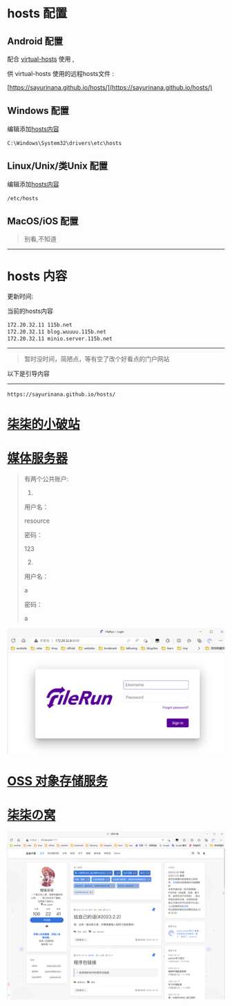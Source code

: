 # hosts 配置 

## Android 配置

配合 [virtual-hosts](https://github.com/x-falcon/Virtual-Hosts) 使用 ,

供 virtual-hosts 使用的远程hosts文件 :

[https://sayurinana.github.io/hosts/](https://sayurinana.github.io/hosts/)


## Windows 配置

编辑添加[hosts内容](#hosts-内容)

`C:\Windows\System32\drivers\etc\hosts`

## Linux/Unix/类Unix 配置

编辑添加[hosts内容](#hosts-内容)

`/etc/hosts`

## MacOS/iOS 配置

> 别看,不知道

---

# hosts 内容

更新时间: 

当前的hosts内容

```
172.20.32.11 115b.net
172.20.32.11 blog.wuuuu.115b.net
172.20.32.11 minio.server.115b.net
```

---

>  暂时没时间，简陋点，等有空了改个好看点的门户网站

以下是引导内容

---

`https://sayurinana.github.io/hosts/`

# <a href="http://blog.wuuuu.115b.net:2233" target="_blank">柒柒的小破站</a>


# <a href="http://115b.net:8008/" target="_blank">媒体服务器</a>

> 有两个公共账户:
>
> 1. 
>
>    用户名：
>
>    resource
>
>    密码：
>
>    123
>
> 2. 
>
>    用户名：
>
>    a
>
>    密码：
>
>    a

![image-20230315142000757](./assets/image-20230315142000757.png)

# <a href="http://115b.net:9001" target="_blank">OSS 对象存储服务</a>

# <a href="http://115b.net:7777/" target="_blank">柒柒の窝</a>

![image-20230315142023956](./assets/image-20230315142023956.png)
